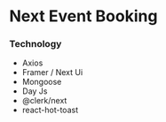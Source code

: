 # Next Event Booking

### Technology

- Axios
- Framer / Next Ui
- Mongoose
- Day Js
- @clerk/next
- react-hot-toast
